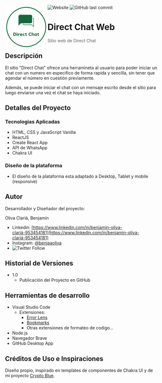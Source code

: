 ![Website](https://img.shields.io/website?up_message=online&url=https%3A%2F%2Fdirectchat.vercel.app)
![GitHub last commit](https://img.shields.io/github/last-commit/BenjaOliva/Direct-Chat-Web?label=Ultimo%20Commit)
<img width="140px" src="public/DirectChat-Logo-512.png" align="left" />

# Direct Chat Web

>Sitio web de Direct Chat

## Descripción

El sitio "Direct Chat" ofrece una herramineta al usuario para poder iniciar un chat con un numero en especifico de forma rapida y sencilla, sin tener que agendar el número en cuestión previamente. 

Además, se puede iniciar el chat con un mensaje escrito desde el sitio para luego enviarse una vez el chat se haya iniciado.


## Detalles del Proyecto

### Tecnologias Aplicadas

* HTML, CSS y JavaScript Vanilla
* ReactJS
* Create React App
* API de WhatsApp
* Chakra UI

### Diseño de la plataforma

* El diseño de la plataforma esta adaptado a Desktop, Tablet y mobile (responsive)

## Autor

Desarrollador y Diseñador del proyecto:

Oliva Clariá, Benjamín  
* Linkedin: [https://www.linkedin.com/in/benjamin-oliva-clariá-953454181](https://www.linkedin.com/in/benjamin-oliva-clariá-953454181)
* Instagram: [@benjaaoliva](https://instagram.com/benjaaoliva/)
* ![Twitter Follow](https://img.shields.io/twitter/follow/benjaa_20?style=social)

## Historial de Versiones

* 1.0
    * Publicación del Proyecto en GitHub

## Herramientas de desarrollo

* Visual Studio Code
    * Extensiones:
        * [Error Lens](https://marketplace.visualstudio.com/items?itemName=usernamehw.errorlens)
        * [Bookmarks](https://marketplace.visualstudio.com/items?itemName=alefragnani.Bookmarks)
        * Otras extensiones de formateo de codigo...
* Node.js
* Navegador Brave
* GitHub Desktop App

## Créditos de Uso e Inspiraciones

Diseño propio, inspirado en templates de componentes de Chakra UI y de mi proyecto [Crypto Blue](https://github.com/BenjaOliva/Crypto-Blue-Web).


